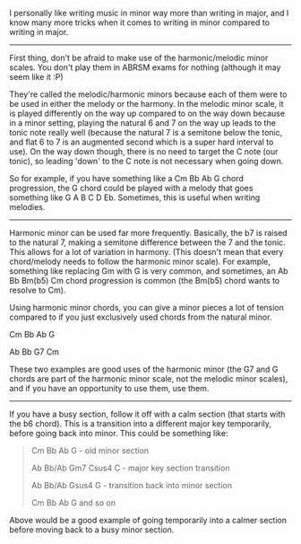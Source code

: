 I personally like writing music in minor way more than writing in major, and I know many more tricks when it comes to writing in minor compared to writing in major.

---

First thing, don't be afraid to make use of the harmonic/melodic minor scales. You don't play them in ABRSM exams for nothing (although it may seem like it :P)

They're called the melodic/harmonic minors because each of them were to be used in either the melody or the harmony. In the melodic minor scale, it is played differently on the way up compared to on the way down because in a minor setting,  playing the natural 6 and 7 on the way up leads to the tonic note really well (because the natural 7 is a semitone below the tonic, and flat 6 to 7 is an augmented second which is a super hard interval to use). On the way down though, there is no need to target the C note (our tonic), so leading 'down' to the C note is not necessary when going down.

So for example, if you have something like a Cm Bb Ab G chord progression, the G chord could be played with a melody that goes something like G A B C D Eb. Sometimes, this is useful when writing melodies.

---

Harmonic minor can be used far more frequently. Basically, the b7 is raised to the natural 7, making a semitone difference between the 7 and the tonic. This allows for a lot of variation in harmony. (This doesn't mean that every chord/melody needs to follow the harmonic minor scale). For example, something like replacing Gm with G is very common, and sometimes, an Ab Bb Bm(b5) Cm chord progression is common (the Bm(b5) chord wants to resolve to Cm).

Using harmonic minor chords, you can give a minor pieces a lot of tension compared to if you just exclusively used chords from the natural minor.

Cm Bb Ab G

Ab Bb G7 Cm

These two examples are good uses of the harmonic minor (the G7 and G chords are part of the harmonic minor scale, not the melodic minor scales), and if you have an opportunity to use them, use them.

---

If you have a busy section, follow it off with a calm section (that starts with the b6 chord). This is a transition into a different major key temporarily, before going back into minor. This could be something like:

> Cm Bb Ab G - old minor section
>
> Ab Bb/Ab Gm7 Csus4 C - major key section transition
>
> Ab Bb/Ab Gsus4 G - transition back into minor section
>
> Cm Bb Ab G and so on

Above would be a good example of going temporarily into a calmer section before moving back to a busy minor section.
